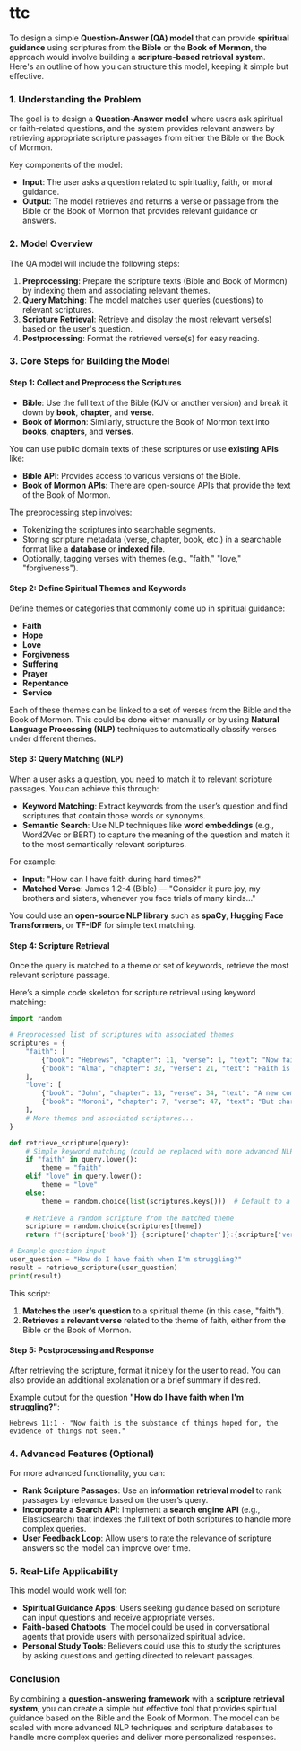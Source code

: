 # ttc


To design a simple **Question-Answer (QA) model** that can provide **spiritual guidance** using scriptures from the **Bible** or the **Book of Mormon**, the approach would involve building a **scripture-based retrieval system**. Here's an outline of how you can structure this model, keeping it simple but effective.

### 1. **Understanding the Problem**
The goal is to design a **Question-Answer model** where users ask spiritual or faith-related questions, and the system provides relevant answers by retrieving appropriate scripture passages from either the Bible or the Book of Mormon.

Key components of the model:
- **Input**: The user asks a question related to spirituality, faith, or moral guidance.
- **Output**: The model retrieves and returns a verse or passage from the Bible or the Book of Mormon that provides relevant guidance or answers.

### 2. **Model Overview**
The QA model will include the following steps:
1. **Preprocessing**: Prepare the scripture texts (Bible and Book of Mormon) by indexing them and associating relevant themes.
2. **Query Matching**: The model matches user queries (questions) to relevant scriptures.
3. **Scripture Retrieval**: Retrieve and display the most relevant verse(s) based on the user's question.
4. **Postprocessing**: Format the retrieved verse(s) for easy reading.

### 3. **Core Steps for Building the Model**

#### **Step 1: Collect and Preprocess the Scriptures**
- **Bible**: Use the full text of the Bible (KJV or another version) and break it down by **book**, **chapter**, and **verse**.
- **Book of Mormon**: Similarly, structure the Book of Mormon text into **books**, **chapters**, and **verses**.

You can use public domain texts of these scriptures or use **existing APIs** like:
- **Bible API**: Provides access to various versions of the Bible.
- **Book of Mormon APIs**: There are open-source APIs that provide the text of the Book of Mormon.

The preprocessing step involves:
- Tokenizing the scriptures into searchable segments.
- Storing scripture metadata (verse, chapter, book, etc.) in a searchable format like a **database** or **indexed file**.
- Optionally, tagging verses with themes (e.g., "faith," "love," "forgiveness").

#### **Step 2: Define Spiritual Themes and Keywords**
Define themes or categories that commonly come up in spiritual guidance:
- **Faith**
- **Hope**
- **Love**
- **Forgiveness**
- **Suffering**
- **Prayer**
- **Repentance**
- **Service**

Each of these themes can be linked to a set of verses from the Bible and the Book of Mormon. This could be done either manually or by using **Natural Language Processing (NLP)** techniques to automatically classify verses under different themes.

#### **Step 3: Query Matching (NLP)**
When a user asks a question, you need to match it to relevant scripture passages. You can achieve this through:
- **Keyword Matching**: Extract keywords from the user’s question and find scriptures that contain those words or synonyms.
- **Semantic Search**: Use NLP techniques like **word embeddings** (e.g., Word2Vec or BERT) to capture the meaning of the question and match it to the most semantically relevant scriptures.

For example:
- **Input**: "How can I have faith during hard times?"
- **Matched Verse**: James 1:2-4 (Bible) — "Consider it pure joy, my brothers and sisters, whenever you face trials of many kinds..."

You could use an **open-source NLP library** such as **spaCy**, **Hugging Face Transformers**, or **TF-IDF** for simple text matching.

#### **Step 4: Scripture Retrieval**
Once the query is matched to a theme or set of keywords, retrieve the most relevant scripture passage.

Here’s a simple code skeleton for scripture retrieval using keyword matching:

```python
import random

# Preprocessed list of scriptures with associated themes
scriptures = {
    "faith": [
        {"book": "Hebrews", "chapter": 11, "verse": 1, "text": "Now faith is the substance of things hoped for, the evidence of things not seen."},
        {"book": "Alma", "chapter": 32, "verse": 21, "text": "Faith is not to have a perfect knowledge of things; therefore if ye have faith ye hope for things which are not seen, which are true."}
    ],
    "love": [
        {"book": "John", "chapter": 13, "verse": 34, "text": "A new commandment I give unto you, That ye love one another; as I have loved you, that ye also love one another."},
        {"book": "Moroni", "chapter": 7, "verse": 47, "text": "But charity is the pure love of Christ, and it endureth forever..."}
    ],
    # More themes and associated scriptures...
}

def retrieve_scripture(query):
    # Simple keyword matching (could be replaced with more advanced NLP)
    if "faith" in query.lower():
        theme = "faith"
    elif "love" in query.lower():
        theme = "love"
    else:
        theme = random.choice(list(scriptures.keys()))  # Default to a random theme if no match
    
    # Retrieve a random scripture from the matched theme
    scripture = random.choice(scriptures[theme])
    return f"{scripture['book']} {scripture['chapter']}:{scripture['verse']} - {scripture['text']}"

# Example question input
user_question = "How do I have faith when I'm struggling?"
result = retrieve_scripture(user_question)
print(result)
```

This script:
1. **Matches the user’s question** to a spiritual theme (in this case, "faith").
2. **Retrieves a relevant verse** related to the theme of faith, either from the Bible or the Book of Mormon.

#### **Step 5: Postprocessing and Response**
After retrieving the scripture, format it nicely for the user to read. You can also provide an additional explanation or a brief summary if desired.

Example output for the question **"How do I have faith when I'm struggling?"**:
```
Hebrews 11:1 - "Now faith is the substance of things hoped for, the evidence of things not seen."
```

### 4. **Advanced Features (Optional)**
For more advanced functionality, you can:
- **Rank Scripture Passages**: Use an **information retrieval model** to rank passages by relevance based on the user’s query.
- **Incorporate a Search API**: Implement a **search engine API** (e.g., Elasticsearch) that indexes the full text of both scriptures to handle more complex queries.
- **User Feedback Loop**: Allow users to rate the relevance of scripture answers so the model can improve over time.

### 5. **Real-Life Applicability**
This model would work well for:
- **Spiritual Guidance Apps**: Users seeking guidance based on scripture can input questions and receive appropriate verses.
- **Faith-based Chatbots**: The model could be used in conversational agents that provide users with personalized spiritual advice.
- **Personal Study Tools**: Believers could use this to study the scriptures by asking questions and getting directed to relevant passages.

### Conclusion
By combining a **question-answering framework** with a **scripture retrieval system**, you can create a simple but effective tool that provides spiritual guidance based on the Bible and the Book of Mormon. The model can be scaled with more advanced NLP techniques and scripture databases to handle more complex queries and deliver more personalized responses.
